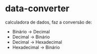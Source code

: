 # data-converter
 calculadora de dados, faz a conversão de:
 - Binário -> Decimal
 - Decimal -> Binário
 - Decimal -> Hexadecimal
 - Hexadecimal -> Binário
